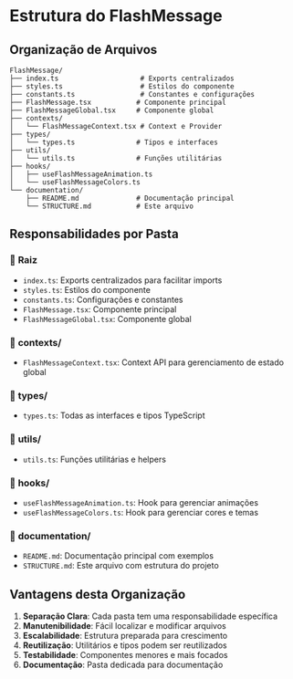 # Estrutura do FlashMessage

## Organização de Arquivos

```
FlashMessage/
├── index.ts                    # Exports centralizados
├── styles.ts                   # Estilos do componente
├── constants.ts                # Constantes e configurações
├── FlashMessage.tsx           # Componente principal
├── FlashMessageGlobal.tsx     # Componente global
├── contexts/
│   └── FlashMessageContext.tsx # Context e Provider
├── types/
│   └── types.ts               # Tipos e interfaces
├── utils/
│   └── utils.ts               # Funções utilitárias
├── hooks/
│   ├── useFlashMessageAnimation.ts
│   └── useFlashMessageColors.ts
└── documentation/
    ├── README.md              # Documentação principal
    └── STRUCTURE.md           # Este arquivo
```

## Responsabilidades por Pasta

### 📁 **Raiz**

- `index.ts`: Exports centralizados para facilitar imports
- `styles.ts`: Estilos do componente
- `constants.ts`: Configurações e constantes
- `FlashMessage.tsx`: Componente principal
- `FlashMessageGlobal.tsx`: Componente global

### 📁 **contexts/**

- `FlashMessageContext.tsx`: Context API para gerenciamento de estado global

### 📁 **types/**

- `types.ts`: Todas as interfaces e tipos TypeScript

### 📁 **utils/**

- `utils.ts`: Funções utilitárias e helpers

### 📁 **hooks/**

- `useFlashMessageAnimation.ts`: Hook para gerenciar animações
- `useFlashMessageColors.ts`: Hook para gerenciar cores e temas

### 📁 **documentation/**

- `README.md`: Documentação principal com exemplos
- `STRUCTURE.md`: Este arquivo com estrutura do projeto

## Vantagens desta Organização

1. **Separação Clara**: Cada pasta tem uma responsabilidade específica
2. **Manutenibilidade**: Fácil localizar e modificar arquivos
3. **Escalabilidade**: Estrutura preparada para crescimento
4. **Reutilização**: Utilitários e tipos podem ser reutilizados
5. **Testabilidade**: Componentes menores e mais focados
6. **Documentação**: Pasta dedicada para documentação
